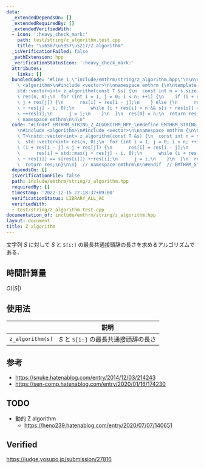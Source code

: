 ```yaml
---
data:
  _extendedDependsOn: []
  _extendedRequiredBy: []
  _extendedVerifiedWith:
  - icon: ':heavy_check_mark:'
    path: test/string/z_algorithm.test.cpp
    title: "\u6587\u5B57\u5217/Z algorithm"
  _isVerificationFailed: false
  _pathExtension: hpp
  _verificationStatusIcon: ':heavy_check_mark:'
  attributes:
    links: []
  bundledCode: "#line 1 \"include/emthrm/string/z_algorithm.hpp\"\n\n\n\n#include\
    \ <algorithm>\n#include <vector>\n\nnamespace emthrm {\n\ntemplate <typename T>\n\
    std::vector<int> z_algorithm(const T &s) {\n  const int n = s.size();\n  std::vector<int>\
    \ res(n, 0);\n  for (int i = 1, j = 0; i < n; ++i) {\n    if (i + res[i - j] <\
    \ j + res[j]) {\n      res[i] = res[i - j];\n    } else {\n      res[i] = std::max(j\
    \ + res[j] - i, 0);\n      while (i + res[i] < n && s[i + res[i]] == s[res[i]])\
    \ ++res[i];\n      j = i;\n    }\n  }\n  res[0] = n;\n  return res;\n}\n\n}  //\
    \ namespace emthrm\n\n\n"
  code: "#ifndef EMTHRM_STRING_Z_ALGORITHM_HPP_\n#define EMTHRM_STRING_Z_ALGORITHM_HPP_\n\
    \n#include <algorithm>\n#include <vector>\n\nnamespace emthrm {\n\ntemplate <typename\
    \ T>\nstd::vector<int> z_algorithm(const T &s) {\n  const int n = s.size();\n\
    \  std::vector<int> res(n, 0);\n  for (int i = 1, j = 0; i < n; ++i) {\n    if\
    \ (i + res[i - j] < j + res[j]) {\n      res[i] = res[i - j];\n    } else {\n\
    \      res[i] = std::max(j + res[j] - i, 0);\n      while (i + res[i] < n && s[i\
    \ + res[i]] == s[res[i]]) ++res[i];\n      j = i;\n    }\n  }\n  res[0] = n;\n\
    \  return res;\n}\n\n}  // namespace emthrm\n\n#endif  // EMTHRM_STRING_Z_ALGORITHM_HPP_\n"
  dependsOn: []
  isVerificationFile: false
  path: include/emthrm/string/z_algorithm.hpp
  requiredBy: []
  timestamp: '2022-12-15 22:18:37+09:00'
  verificationStatus: LIBRARY_ALL_AC
  verifiedWith:
  - test/string/z_algorithm.test.cpp
documentation_of: include/emthrm/string/z_algorithm.hpp
layout: document
title: Z algorithm
---
```


文字列 $S$ に対して $S$ と `S[i:]` の最長共通接頭辞の長さを求めるアルゴリズムである．


## 時間計算量

$O(\lvert S \rvert)$


## 使用法

||説明|
|:--:|:--:|
|`z_algorithm(s)`|$S$ と `S[i:]` の最長共通接頭辞の長さ|


## 参考

- https://snuke.hatenablog.com/entry/2014/12/03/214243
- https://sen-comp.hatenablog.com/entry/2020/01/16/174230


## TODO

- 動的 Z algorithm
  - https://heno239.hatenablog.com/entry/2020/07/07/140651


## Verified

https://judge.yosupo.jp/submission/27816
